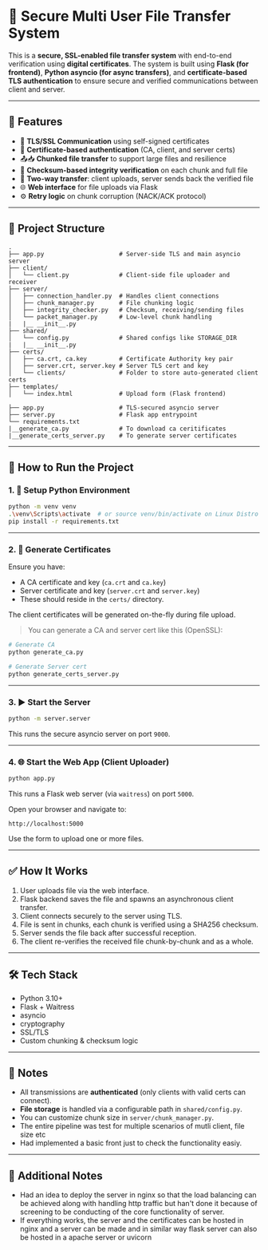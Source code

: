 # 🔐 Secure Multi User File Transfer System


This is a **secure, SSL-enabled file transfer system** with end-to-end verification using **digital certificates**. The system is built using **Flask (for frontend)**, **Python asyncio (for async transfers)**, and **certificate-based TLS authentication** to ensure secure and verified communications between client and server.

---

## 🧩 Features

- 🔐 **TLS/SSL Communication** using self-signed certificates
- 🧾 **Certificate-based authentication** (CA, client, and server certs)
- 📤📥 **Chunked file transfer** to support large files and resilience
- 🧮 **Checksum-based integrity verification** on each chunk and full file
- 🔁 **Two-way transfer**: client uploads, server sends back the verified file
- 🌐 **Web interface** for file uploads via Flask
- ⚙️ **Retry logic** on chunk corruption (NACK/ACK protocol)

---

## 📁 Project Structure

```
.
├── app.py                     # Server-side TLS and main asyncio server
├── client/
│   └── client.py              # Client-side file uploader and receiver
├── server/
│   ├── connection_handler.py  # Handles client connections
│   ├── chunk_manager.py       # File chunking logic
│   ├── integrity_checker.py   # Checksum, receiving/sending files
│   └── packet_manager.py      # Low-level chunk handling
|   |__ __init__.py
├── shared/
│   └── config.py              # Shared configs like STORAGE_DIR
|   |__ __init__.py
├── certs/
│   ├── ca.crt, ca.key         # Certificate Authority key pair
│   ├── server.crt, server.key # Server TLS cert and key
│   └── clients/               # Folder to store auto-generated client certs
├── templates/
│   └── index.html             # Upload form (Flask frontend)

├── app.py                     # TLS-secured asyncio server
├── server.py                  # Flask app entrypoint
└── requirements.txt
|__generate_ca.py              # To download ca ceritificates
|__generate_certs_server.py    # To generate server certificates
```

---

## 🚀 How to Run the Project

### 1. 🔧 Setup Python Environment

```bash
python -m venv venv
.\venv\Scripts\activate  # or source venv/bin/activate on Linux Distro
pip install -r requirements.txt
```

---

### 2. 🔑 Generate Certificates

Ensure you have:
- A CA certificate and key (`ca.crt` and `ca.key`)
- Server certificate and key (`server.crt` and `server.key`)
- These should reside in the `certs/` directory.

The client certificates will be generated on-the-fly during file upload.

> You can generate a CA and server cert like this (OpenSSL):
```bash
# Generate CA
python generate_ca.py

# Generate Server cert
python generate_certs_server.py
```

---

### 3. ▶️ Start the Server

```bash
python -m server.server
```

This runs the secure asyncio server on port `9000`.

---

### 4. 🌐 Start the Web App (Client Uploader)

```bash
python app.py
```

This runs a Flask web server (via `waitress`) on port `5000`.

Open your browser and navigate to:

```
http://localhost:5000
```

Use the form to upload one or more files.

---

## ✅ How It Works

1. User uploads file via the web interface.
2. Flask backend saves the file and spawns an asynchronous client transfer.
3. Client connects securely to the server using TLS.
4. File is sent in chunks, each chunk is verified using a SHA256 checksum.
5. Server sends the file back after successful reception.
6. The client re-verifies the received file chunk-by-chunk and as a whole.

---

## 🛠 Tech Stack

- Python 3.10+
- Flask + Waitress
- asyncio
- cryptography
- SSL/TLS
- Custom chunking & checksum logic

---

## 📌 Notes

- All transmissions are **authenticated** (only clients with valid certs can connect).
- **File storage** is handled via a configurable path in `shared/config.py`.
- You can customize chunk size in `server/chunk_manager.py`.
- The entire pipeline was test for multiple scenarios of mutli client, file size etc
- Had implemented a basic front just to check the functionality easiy.

---

## 📙 Additional Notes

- Had an idea to deploy the server in nginx so that the load balancing can be achieved along with handling http traffic but han't done it because of screening to be conducting of the core functionality of server.
- If everything works, the server and the certificates can be hosted in nginx and a server can be made and in similar way flask server can also be hosted in a apache server or uvicorn



